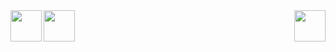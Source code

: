 <img align="left" src="https://cdn-icons-png.flaticon.com/512/3654/3654729.png" style="height:50px;width:50px">
<img align="right" src="https://cdn-icons-png.flaticon.com/512/3654/3654729.png" style="height:50px;width:50px">
<img align="center" src="https://cdn-icons-png.flaticon.com/512/4655/4655533.png" style="height:50px;width:50px">
